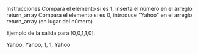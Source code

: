 Instrucciones
Compara el elemento si es 1, inserta el número en el arreglo return_array
Compara el elemento si es 0, introduce "Yahoo" en el arreglo return_array (en lugar del número)

Ejemplo de la salida para [0,0,1,1,0]:

Yahoo,
Yahoo,
1,
1,
Yahoo